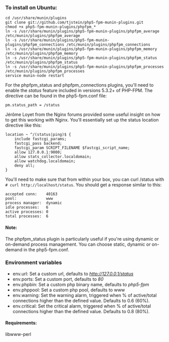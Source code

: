 ### To install on Ubuntu:

```
cd /usr/share/munin/plugins
git clone git://github.com/tjstein/php5-fpm-munin-plugins.git
chmod +x php5-fpm-munin-plugins/phpfpm_*
ln -s /usr/share/munin/plugins/php5-fpm-munin-plugins/phpfpm_average /etc/munin/plugins/phpfpm_average
ln -s /usr/share/munin/plugins/php5-fpm-munin-plugins/phpfpm_connections /etc/munin/plugins/phpfpm_connections
ln -s /usr/share/munin/plugins/php5-fpm-munin-plugins/phpfpm_memory /etc/munin/plugins/phpfpm_memory
ln -s /usr/share/munin/plugins/php5-fpm-munin-plugins/phpfpm_status /etc/munin/plugins/phpfpm_status
ln -s /usr/share/munin/plugins/php5-fpm-munin-plugins/phpfpm_processes /etc/munin/plugins/phpfpm_processes
service munin-node restart
```

For the phpfpm_status and phpfpm_connections plugins, you'll need to enable the _status_ feature included in versions 5.3.2+ of PHP-FPM. The directive can be found in the php5-fpm.conf file:
```
pm.status_path = /status
```

Jérôme Loyet from the Nginx forums provided some useful insight on how to get this working with Nginx. You'll essentially set up the status location directive like this:

```
location ~ ^/(status|ping)$ {
    include fastcgi_params;
    fastcgi_pass backend;
    fastcgi_param SCRIPT_FILENAME $fastcgi_script_name;
    allow 127.0.0.1:9000;
    allow stats_collector.localdomain;
    allow watchdog.localdomain;
    deny all;
}
```

You'll need to make sure that from within your box, you can curl /status with `# curl http://localhost/status`. You should get a response similar to this:

```
accepted conn:    40163
pool:             www
process manager:  dynamic
idle processes:   6
active processes: 0
total processes:  6
```

#### Note: 

The phpfpm_status plugin is particularly useful if you're using dynamic or on-demand process management. You can choose static, dynamic or on-demand in the php5-fpm.conf.

### Environment variables

* env.url: Set a custom url, defaults to _http://127.0.0.1/status_
* env.ports: Set a custom port, defaults to _80_
* env.phpbin: Set a custom php binary name, defaults to _php5-fpm_
* env.phppool: Set a custom php pool, defaults to www
* env.warning: Set the warning alarm, triggered when % of active/total connections higher than the defined value. Defaults to 0.6 (60%).
* env.critical: Set the critical alarm, triggered when % of active/total connections higher than the defined value. Defaults to 0.8 (80%).

#### Requirements:

libwww-perl